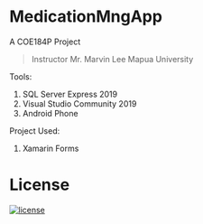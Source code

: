 # MedicationMngApp
A COE184P Project

>Instructor
>Mr. Marvin Lee Mapua University

Tools:
1. SQL Server Express 2019
2. Visual Studio Community 2019
3. Android Phone

Project Used:
1. Xamarin Forms

# License
[![license](https://img.shields.io/github/license/DAVFoundation/captain-n3m0.svg?style=flat-square)](https://github.com/johphil/MedicationMngApp/blob/master/LICENSE)
